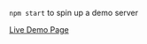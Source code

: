 `npm start` to spin up a demo server

[Live Demo Page](https://duncan-thacker.github.io/workspace-poc/index.html)